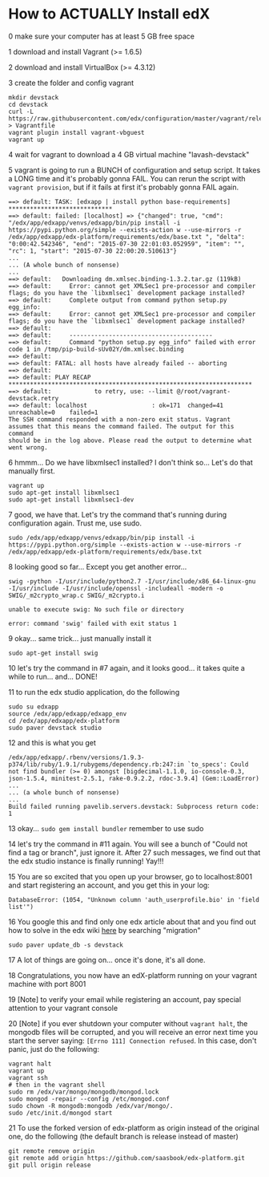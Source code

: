 How to ACTUALLY Install edX
===========================

0 make sure your computer has at least 5 GB free space

1 download and install Vagrant (>= 1.6.5)

2 download and install VirtualBox (>= 4.3.12)

3 create the folder and config vagrant

```
mkdir devstack
cd devstack
curl -L https://raw.githubusercontent.com/edx/configuration/master/vagrant/release/devstack/Vagrantfile > Vagrantfile
vagrant plugin install vagrant-vbguest
vagrant up
```

4 wait for vagrant to download a 4 GB virtual machine "lavash-devstack"

5 vagrant is going to run a BUNCH of configuration and setup script. It takes a LONG time and it's probably gonna FAIL. You can rerun the script with ```vagrant provision```, but if it fails at first it's probably gonna FAIL again.

```
==> default: TASK: [edxapp | install python base-requirements] *****************************
==> default: failed: [localhost] => {"changed": true, "cmd": "/edx/app/edxapp/venvs/edxapp/bin/pip install -i https://pypi.python.org/simple --exists-action w --use-mirrors -r /edx/app/edxapp/edx-platform/requirements/edx/base.txt ", "delta": "0:00:42.542346", "end": "2015-07-30 22:01:03.052959", "item": "", "rc": 1, "start": "2015-07-30 22:00:20.510613"}
...
... (A whole bunch of nonsense)
...
==> default:   Downloading dm.xmlsec.binding-1.3.2.tar.gz (119kB)
==> default:     Error: cannot get XMLSec1 pre-processor and compiler flags; do you have the `libxmlsec1` development package installed?
==> default:     Complete output from command python setup.py egg_info:
==> default:     Error: cannot get XMLSec1 pre-processor and compiler flags; do you have the `libxmlsec1` development package installed?
==> default:
==> default:     ----------------------------------------
==> default:     Command "python setup.py egg_info" failed with error code 1 in /tmp/pip-build-sUv02Y/dm.xmlsec.binding
==> default:
==> default: FATAL: all hosts have already failed -- aborting
==> default:
==> default: PLAY RECAP ********************************************************************
==> default:            to retry, use: --limit @/root/vagrant-devstack.retry
==> default: localhost                  : ok=171  changed=41   unreachable=0    failed=1
The SSH command responded with a non-zero exit status. Vagrant
assumes that this means the command failed. The output for this command
should be in the log above. Please read the output to determine what
went wrong.
```

6 hmmm... Do we have libxmlsec1 installed? I don't think so... Let's do that manually first.

```
vagrant up
sudo apt-get install libxmlsec1
sudo apt-get install libxmlsec1-dev
```

7 good, we have that. Let's try the command that's running during configuration again. Trust me, use sudo.

```
sudo /edx/app/edxapp/venvs/edxapp/bin/pip install -i https://pypi.python.org/simple --exists-action w --use-mirrors -r /edx/app/edxapp/edx-platform/requirements/edx/base.txt
```

8 looking good so far... Except you get another error...

```
swig -python -I/usr/include/python2.7 -I/usr/include/x86_64-linux-gnu -I/usr/include -I/usr/include/openssl -includeall -modern -o SWIG/_m2crypto_wrap.c SWIG/_m2crypto.i

unable to execute swig: No such file or directory

error: command 'swig' failed with exit status 1
```

9 okay... same trick... just manually install it

```
sudo apt-get install swig
```

10 let's try the command in #7 again, and it looks good... it takes quite a while to run... and... DONE!

11 to run the edx studio application, do the following

```
sudo su edxapp
source /edx/app/edxapp/edxapp_env
cd /edx/app/edxapp/edx-platform
sudo paver devstack studio
```

12 and this is what you get

```
/edx/app/edxapp/.rbenv/versions/1.9.3-p374/lib/ruby/1.9.1/rubygems/dependency.rb:247:in `to_specs': Could not find bundler (>= 0) amongst [bigdecimal-1.1.0, io-console-0.3, json-1.5.4, minitest-2.5.1, rake-0.9.2.2, rdoc-3.9.4] (Gem::LoadError)
...
... (a whole bunch of nonsense)
...
Build failed running pavelib.servers.devstack: Subprocess return code: 1
```

13 okay... ```sudo gem install bundler``` remember to use sudo

14 let's try the command in #11 again. You will see a bunch of "Could not find a tag or branch", just ignore it. After 27 such messages, we find out that the edx studio instance is finally running! Yay!!!

15 You are so excited that you open up your browser, go to localhost:8001 and start registering an account, and you get this in your log:

```
DatabaseError: (1054, "Unknown column 'auth_userprofile.bio' in 'field list'")
```

16 You google this and find only one edx article about that and you find out how to solve in the edx wiki [here](https://github.com/edx/configuration/wiki/edX-Developer-Stack) by searching "migration"

```
sudo paver update_db -s devstack
```

17 A lot of things are going on... once it's done, it's all done.

18 Congratulations, you now have an edX-platform running on your vagrant machine with port 8001

19 [Note] to verify your email while registering an account, pay special attention to your vagrant console

20 [Note] if you ever shutdown your computer without ```vagrant halt```, the mongodb files will be corrupted, and you will receive an error next time you start the server saying: ```[Errno 111] Connection refused```. In this case, don't panic, just do the following:

```
vagrant halt
vagrant up
vagrant ssh
# then in the vagrant shell
sudo rm /edx/var/mongo/mongodb/mongod.lock
sudo mongod -repair --config /etc/mongod.conf
sudo chown -R mongodb:mongodb /edx/var/mongo/.
sudo /etc/init.d/mongod start
```

21 To use the forked version of edx-platform as origin instead of the original one, do the following (the default branch is release instead of master)

```
git remote remove origin
git remote add origin https://github.com/saasbook/edx-platform.git
git pull origin release
```

